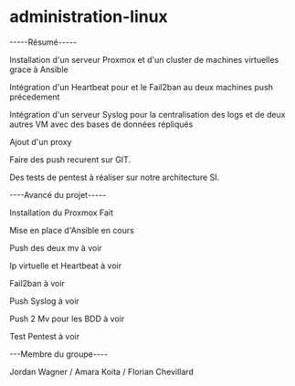 # administration-linux

-----Résumé-----

Installation d'un serveur Proxmox et d'un cluster de machines virtuelles grace à Ansible

Intégration d'un Heartbeat pour  et le Fail2ban au deux machines push précedement 

Intégration d'un serveur Syslog pour la centralisation des logs et de deux autres VM avec des bases de données répliqués 

Ajout d'un proxy

Faire des push recurent sur GIT.

Des tests de pentest à réaliser sur notre architecture SI.


----Avancé du projet-----


Installation du Proxmox     Fait 

Mise en place d'Ansible     en cours 

Push des deux mv            à voir

Ip virtuelle et Heartbeat   à voir

Fail2ban                    à voir 

Push Syslog                 à voir

Push 2 Mv pour les BDD      à voir

Test Pentest                à voir         


---Membre du groupe----


Jordan Wagner / Amara Koita / Florian Chevillard

